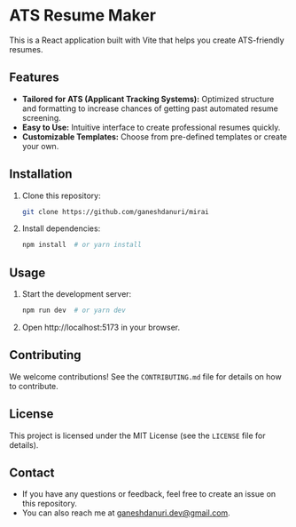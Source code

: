 # ATS Resume Maker

This is a React application built with Vite that helps you create ATS-friendly resumes.

## Features

* **Tailored for ATS (Applicant Tracking Systems):** Optimized structure and formatting to increase chances of getting past automated resume screening.
* **Easy to Use:** Intuitive interface to create professional resumes quickly.
* **Customizable Templates:** Choose from pre-defined templates or create your own.

## Installation

1. Clone this repository:

   ```bash
   git clone https://github.com/ganeshdanuri/mirai
   ```

2. Install dependencies:

   ```bash
   npm install  # or yarn install
   ```

## Usage

1. Start the development server:

   ```bash
   npm run dev  # or yarn dev
   ```

2. Open http://localhost:5173 in your browser.

## Contributing

We welcome contributions! See the `CONTRIBUTING.md` file for details on how to contribute.

## License

This project is licensed under the MIT License (see the `LICENSE` file for details).

## Contact

- If you have any questions or feedback, feel free to create an issue on this repository.
- You can also reach me at <ganeshdanuri.dev@gmail.com>.
